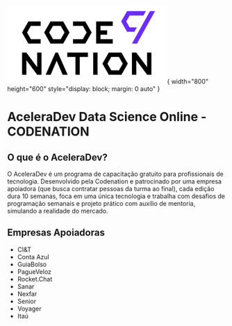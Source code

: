 ![Image](https://github.com/Wallisonsilva/AceleraDev_Codenation/blob/master/logo.png){ width="800" height="600" style="display: block; margin: 0 auto" }

# AceleraDev Data Science Online - CODENATION

## O que é o AceleraDev?
O AceleraDev é um programa de capacitação gratuito para profissionais de tecnologia. Desenvolvido pela Codenation e patrocinado por uma empresa apoiadora (que busca contratar pessoas da turma ao final), cada edição dura 10 semanas, foca em uma única tecnologia e trabalha com desafios de programação semanais e projeto prático com auxílio de mentoria, simulando a realidade do mercado.

## Empresas Apoiadoras

* CI&T
* Conta Azul
* GuiaBolso
* PagueVeloz
* Rocket.Chat
* Sanar
* Nexfar
* Senior
* Voyager
* Itaú
